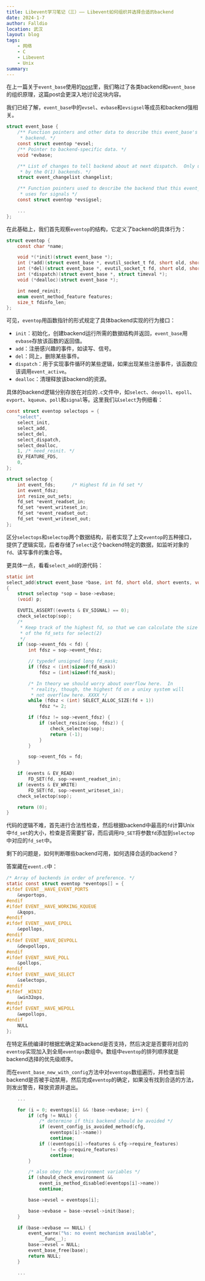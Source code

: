 ```yaml
---
title: Libevent学习笔记（三）—— Libevent如何组织并选择合适的backend
date: 2024-1-7
author: Falldio
location: 武汉
layout: blog
tags: 
    - 网络
    - C
    - Libevent
    - Unix
summary: 
---
```


在上一篇关于`event_base`使用的[post](https://falldio.github.io/2023/11/18/libevent%E5%AD%A6%E4%B9%A0%E7%AC%94%E8%AE%B0-%E4%BA%8C-event-base%E4%BD%BF%E7%94%A8%E6%A6%82%E7%95%A5/)里，我们略过了各类backend和`event_base`的组织原理，这篇post会更深入地讨论这块内容。

我们已经了解，`event_base`中的`evsel`、`evbase`和`evsigsel`等成员和backend强相关。

```c
struct event_base {
	/** Function pointers and other data to describe this event_base's
	 * backend. */
	const struct eventop *evsel;
	/** Pointer to backend-specific data. */
	void *evbase;

	/** List of changes to tell backend about at next dispatch.  Only used
	 * by the O(1) backends. */
	struct event_changelist changelist;

	/** Function pointers used to describe the backend that this event_base
	 * uses for signals */
	const struct eventop *evsigsel;

    ...
};
```

在此基础上，我们首先观察`eventop`的结构，它定义了backend的具体行为：

```c
struct eventop {
	const char *name;

	void *(*init)(struct event_base *);
	int (*add)(struct event_base *, evutil_socket_t fd, short old, short events, void *fdinfo);
	int (*del)(struct event_base *, evutil_socket_t fd, short old, short events, void *fdinfo);
	int (*dispatch)(struct event_base *, struct timeval *);
	void (*dealloc)(struct event_base *);

	int need_reinit;
	enum event_method_feature features;
	size_t fdinfo_len;
};
```

可见，`eventop`用函数指针的形式规定了具体backend实现的行为接口：

+ `init`：初始化，创建backend运行所需的数据结构并返回，`event_base`用`evbase`存放该函数的返回值。
+ `add`：注册感兴趣的事件，如读写、信号。
+ `del`：同上，删除某些事件。
+ `dispatch`：用于实现事件循环的某些逻辑，如果出现某些注册事件，该函数应该调用`event_active`。
+ `dealloc`：清理释放该backend的资源。

具体的backend逻辑分别存放在对应的`.c`文件中，如`select`、`devpoll`、`epoll`、`evport`、`kqueue`、`poll`和`signal`等。这里我们以`select`为例细看：

```c
const struct eventop selectops = {
	"select",
	select_init,
	select_add,
	select_del,
	select_dispatch,
	select_dealloc,
	1, /* need_reinit. */
	EV_FEATURE_FDS,
	0,
};

struct selectop {
	int event_fds;		/* Highest fd in fd set */
	int event_fdsz;
	int resize_out_sets;
	fd_set *event_readset_in;
	fd_set *event_writeset_in;
	fd_set *event_readset_out;
	fd_set *event_writeset_out;
};
```

区分`selectops`和`selectop`两个数据结构，前者实现了上文`eventop`的五种接口，提供了逻辑实现，后者存储了`select`这个backend特定的数据，如监听对象的`fd`、读写事件的集合等。

更具体一点，看看`select_add`的源代码：

```c
static int
select_add(struct event_base *base, int fd, short old, short events, void *p)
{
	struct selectop *sop = base->evbase;
	(void) p;

	EVUTIL_ASSERT((events & EV_SIGNAL) == 0);
	check_selectop(sop);
	/*
	 * Keep track of the highest fd, so that we can calculate the size
	 * of the fd_sets for select(2)
	 */
	if (sop->event_fds < fd) {
		int fdsz = sop->event_fdsz;

        // typedef unsigned long fd_mask;
		if (fdsz < (int)sizeof(fd_mask))
			fdsz = (int)sizeof(fd_mask);

		/* In theory we should worry about overflow here.  In
		 * reality, though, the highest fd on a unixy system will
		 * not overflow here. XXXX */
		while (fdsz < (int) SELECT_ALLOC_SIZE(fd + 1))
			fdsz *= 2;

		if (fdsz != sop->event_fdsz) {
			if (select_resize(sop, fdsz)) {
				check_selectop(sop);
				return (-1);
			}
		}

		sop->event_fds = fd;
	}

	if (events & EV_READ)
		FD_SET(fd, sop->event_readset_in);
	if (events & EV_WRITE)
		FD_SET(fd, sop->event_writeset_in);
	check_selectop(sop);

	return (0);
}
```

代码的逻辑不难，首先进行合法性检查，然后根据backend中最高的`fd`计算Unix中`fd_set`的大小，检查是否需要扩容，而后调用`FD_SET`将参数`fd`添加到`selectop`中对应的`fd_set`中。

剩下的问题是，如何判断哪些backend可用，如何选择合适的backend？

答案藏在`event.c`中：

```c
/* Array of backends in order of preference. */
static const struct eventop *eventops[] = {
#ifdef EVENT__HAVE_EVENT_PORTS
	&evportops,
#endif
#ifdef EVENT__HAVE_WORKING_KQUEUE
	&kqops,
#endif
#ifdef EVENT__HAVE_EPOLL
	&epollops,
#endif
#ifdef EVENT__HAVE_DEVPOLL
	&devpollops,
#endif
#ifdef EVENT__HAVE_POLL
	&pollops,
#endif
#ifdef EVENT__HAVE_SELECT
	&selectops,
#endif
#ifdef _WIN32
	&win32ops,
#endif
#ifdef EVENT__HAVE_WEPOLL
	&wepollops,
#endif
	NULL
};
```

在特定系统编译时根据宏确定某backend是否支持，然后决定是否要将对应的`eventop`实现加入到全局`eventops`数组中。数组中`eventop`的排列顺序就是backend选择的优先级顺序。

而在`event_base_new_with_config`方法中对`eventops`数组遍历，并检查当前backend是否被手动禁用，然后完成`eventop`的确定，如果没有找到合适的方法，则发出警告，释放资源并退出。

```c
    ...

	for (i = 0; eventops[i] && !base->evbase; i++) {
		if (cfg != NULL) {
			/* determine if this backend should be avoided */
			if (event_config_is_avoided_method(cfg,
				eventops[i]->name))
				continue;
			if ((eventops[i]->features & cfg->require_features)
			    != cfg->require_features)
				continue;
		}

		/* also obey the environment variables */
		if (should_check_environment &&
		    event_is_method_disabled(eventops[i]->name))
			continue;

		base->evsel = eventops[i];

		base->evbase = base->evsel->init(base);
	}

	if (base->evbase == NULL) {
		event_warnx("%s: no event mechanism available",
		    __func__);
		base->evsel = NULL;
		event_base_free(base);
		return NULL;
	}

    ...
```